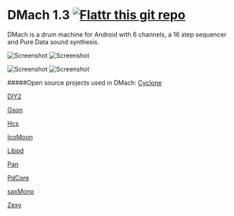 DMach 1.3 [![Flattr this git repo](http://api.flattr.com/button/flattr-badge-large.png)](https://flattr.com/submit/auto?user_id=simno&url=https%3A%2F%2Fgithub.com%2Fsimonnorberg%2Fdmach)
=========

DMach is a drum machine for Android with 6 channels, a 16 step sequencer and Pure Data sound synthesis. 

![Screenshot](https://raw.github.com/simonnorberg/dmach/master/art/screenshots/dmach-1.3-screenshot-1-small.png)
![Screenshot](https://raw.github.com/simonnorberg/dmach/master/art/screenshots/dmach-1.3-screenshot-2-small.png)

![Screenshot](https://raw.github.com/simonnorberg/dmach/master/art/screenshots/dmach-1.3-screenshot-3-small.png)
![Screenshot](https://raw.github.com/simonnorberg/dmach/master/art/screenshots/dmach-1.3-screenshot-4-small.png)

#####Open source projects used in DMach:
[Cyclone](http://suita.chopin.edu.pl/~czaja/miXed/externs/cyclone.html)

[DIY2](http://forum.pdpatchrepo.info/topic/1877/diy2-effects-sample-players-synths-and-sound-synthesis)

[Gson](https://code.google.com/p/google-gson/)

[Hcs](http://puredata.info/downloads/hcs)

[IcoMoon](http://icomoon.io)

[Libpd](http://libpd.cc/)

[Pan](http://puredata.info/downloads/pan)

[PdCore](https://github.com/libpd/pd-for-android)

[saxMono](http://www.saxsoft.de/)

[Zexy](http://puredata.info/downloads/zexy)
